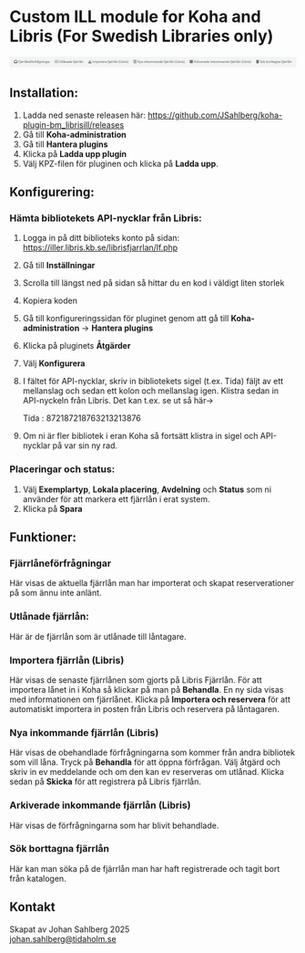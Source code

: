 # Custom ILL module for Koha and Libris (For Swedish Libraries only)

![Navbar of ILL](ILL_bar.jpg)

## Installation:

1.  Ladda ned senaste releasen här: https://github.com/JSahlberg/koha-plugin-bm_librisill/releases
2.  Gå till **Koha-administration**
3.  Gå till **Hantera plugins**
4.  Klicka på **Ladda upp plugin**
5.  Välj KPZ-filen för pluginen och klicka på **Ladda upp**.

## Konfigurering:

### Hämta bibliotekets API-nycklar från Libris:

1. Logga in på ditt biblioteks konto på sidan: https://iller.libris.kb.se/librisfjarrlan/lf.php
2. Gå till **Inställningar**
3. Scrolla till längst ned på sidan så hittar du en kod i väldigt liten storlek
4. Kopiera koden
5. Gå till konfigureringssidan för pluginet genom att gå till **Koha-administration** -> **Hantera plugins**
6. Klicka på pluginets **Åtgärder**
7. Välj **Konfigurera**
8. I fältet för API-nycklar, skriv in bibliotekets sigel (t.ex. Tida) fäljt av ett mellanslag och sedan ett kolon och mellanslag igen. Klistra sedan in API-nyckeln från Libris. Det kan t.ex. se ut så här->  

   Tida : 872187218763213213876  

9. Om ni är fler bibliotek i eran Koha så fortsätt klistra in sigel och API-nycklar på var sin ny rad.


### Placeringar och status:

1.  Välj **Exemplartyp**, **Lokala placering**, **Avdelning** och **Status** som ni använder för att markera ett fjärrlån i erat system.
2.  Klicka på **Spara**


## Funktioner:

### Fjärrlåneförfrågningar

Här visas de aktuella fjärrlån man har importerat och skapat reserverationer på som ännu inte anlänt.

### Utlånade fjärrlån:

Här är de fjärrlån som är utlånade till låntagare.

### Importera fjärrlån (Libris)

Här visas de senaste fjärrlånen som gjorts på Libris Fjärrlån.
För att importera lånet in i Koha så klickar på man på **Behandla**.
En ny sida visas med informationen om fjärrlånet.
Klicka på **Importera och reservera** för att automatiskt importera in posten från Libris och reservera på låntagaren.

### Nya inkommande fjärrlån (Libris)

Här visas de obehandlade förfrågningarna som kommer från andra bibliotek som vill låna.
Tryck på **Behandla** för att öppna förfrågan.
Välj åtgärd och skriv in ev meddelande och om den kan ev reserveras om utlånad.
Klicka sedan på **Skicka** för att registrera på Libris fjärrlån.

### Arkiverade inkommande fjärrlån (Libris)

Här visas de förfrågningarna som har blivit behandlade.

### Sök borttagna fjärrlån

Här kan man söka på de fjärrlån man har haft registrerade och tagit bort från katalogen.


## Kontakt

Skapat av Johan Sahlberg 2025  
johan.sahlberg@tidaholm.se
